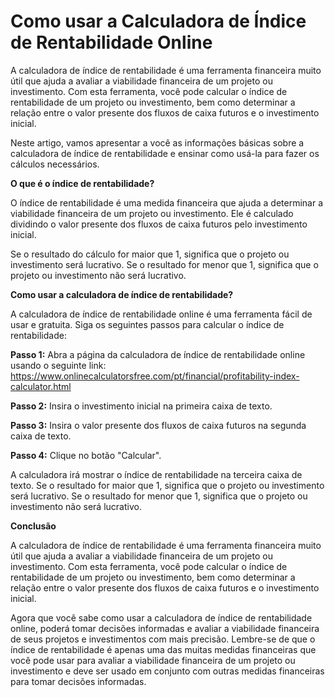 Como usar a Calculadora de Índice de Rentabilidade Online
=========================================================

A calculadora de índice de rentabilidade é uma ferramenta financeira muito útil que ajuda a avaliar a viabilidade financeira de um projeto ou investimento. Com esta ferramenta, você pode calcular o índice de rentabilidade de um projeto ou investimento, bem como determinar a relação entre o valor presente dos fluxos de caixa futuros e o investimento inicial.

Neste artigo, vamos apresentar a você as informações básicas sobre a calculadora de índice de rentabilidade e ensinar como usá-la para fazer os cálculos necessários.

**O que é o índice de rentabilidade?**

O índice de rentabilidade é uma medida financeira que ajuda a determinar a viabilidade financeira de um projeto ou investimento. Ele é calculado dividindo o valor presente dos fluxos de caixa futuros pelo investimento inicial.

Se o resultado do cálculo for maior que 1, significa que o projeto ou investimento será lucrativo. Se o resultado for menor que 1, significa que o projeto ou investimento não será lucrativo.

**Como usar a calculadora de índice de rentabilidade?**

A calculadora de índice de rentabilidade online é uma ferramenta fácil de usar e gratuita. Siga os seguintes passos para calcular o índice de rentabilidade:

**Passo 1:** Abra a página da calculadora de índice de rentabilidade online usando o seguinte link: <https://www.onlinecalculatorsfree.com/pt/financial/profitability-index-calculator.html>

**Passo 2:** Insira o investimento inicial na primeira caixa de texto.

**Passo 3:** Insira o valor presente dos fluxos de caixa futuros na segunda caixa de texto.

**Passo 4:** Clique no botão "Calcular".

A calculadora irá mostrar o índice de rentabilidade na terceira caixa de texto. Se o resultado for maior que 1, significa que o projeto ou investimento será lucrativo. Se o resultado for menor que 1, significa que o projeto ou investimento não será lucrativo.

**Conclusão**

A calculadora de índice de rentabilidade é uma ferramenta financeira muito útil que ajuda a avaliar a viabilidade financeira de um projeto ou investimento. Com esta ferramenta, você pode calcular o índice de rentabilidade de um projeto ou investimento, bem como determinar a relação entre o valor presente dos fluxos de caixa futuros e o investimento inicial.

Agora que você sabe como usar a calculadora de índice de rentabilidade online, poderá tomar decisões informadas e avaliar a viabilidade financeira de seus projetos e investimentos com mais precisão. Lembre-se de que o índice de rentabilidade é apenas uma das muitas medidas financeiras que você pode usar para avaliar a viabilidade financeira de um projeto ou investimento e deve ser usado em conjunto com outras medidas financeiras para tomar decisões informadas.